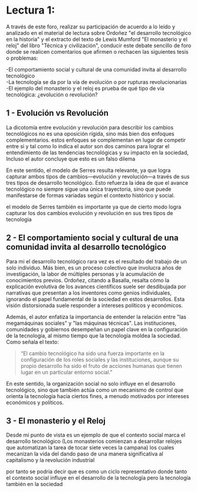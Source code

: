 
# Lectura 1:
A través de este foro, realizar su participación de acuerdo a lo leído y analizado en el material de lectura sobre Ordoñez "el desarrollo tecnológico en la historia" y el extracto del texto de Lewis Mumford "El monasterio y el reloj" del libro "Técnica y civilización", conducir este debate sencillo de foro donde se realicen comentarios que afirmen o rechacen las siguientes tesis o problemas:  
  
-El comportamiento social y cultural de una comunidad invita al desarrollo tecnológico  
-La tecnología se da por la vía de evolución o por rupturas revolucionarias  
-El ejemplo del monasterio y el reloj es prueba de qué tipo de vía tecnológica: ¿evolución o revolución?

## 1 -  Evolución vs Revolución 
La dicotomía entre evolución y revolución para describir los cambios tecnológicos no es una oposición rígida, sino más bien dos enfoques complementarios. estos enfoques se complementan en lugar de competir entre si y tal como lo indica el autor son dos caminos para lograr el entendimiento de las tendencias tecnológicas y su impacto en la sociedad, 
Incluso el autor concluye que esto es un falso dilema

En este sentido, el modelo de Serres resulta relevante, ya que logra capturar ambos tipos de cambios—evolución y revolución—a través de sus tres tipos de desarrollo tecnológico. Esto refuerza la idea de que el avance tecnológico no siempre sigue una única trayectoria, sino que puede manifestarse de formas variadas según el contexto histórico y social.

el modelo de Serres también es importante ya que de cierto modo logra capturar los dos cambios evolución y revolución en sus tres tipos de tecnologia

## 2 - El comportamiento social y cultural de una comunidad invita al desarrollo tecnológico  

Para mi el desarrollo tecnológico rara vez es el resultado del trabajo de un solo individuo. Más bien, es un proceso colectivo que involucra años de investigación, la labor de múltiples personas y la acumulación de conocimientos previos. Ordoñez, citando a Basalla, resalta cómo la explicación evolutiva de los avances científicos suele ser desdibujada por narrativas que presentan a los inventores como genios individuales, ignorando el papel fundamental de la sociedad en estos desarrollos. Esta visión distorsionada suele responder a intereses políticos y económicos.

Además, el autor enfatiza la importancia de entender la relación entre "las megamáquinas sociales" y "las máquinas técnicas". Las instituciones, comunidades y gobiernos desempeñan un papel clave en la configuración de la tecnología, al mismo tiempo que la tecnología moldea la sociedad. Como señala el texto:

> “El cambio tecnológico ha sido una fuerza importante en la configuración de los roles sociales y las instituciones, aunque su propio desarrollo ha sido el fruto de acciones humanas que tienen lugar en un particular entorno social.”

En este sentido, la organización social no solo influye en el desarrollo tecnológico, sino que también actúa como un mecanismo de control que orienta la tecnología hacia ciertos fines, a menudo motivados por intereses económicos y políticos.

## 3 -  El monasterio y el Reloj 
Desde mi punto de vista es un ejemplo de que el contexto social marca el desarrollo tecnológico (Los monasterios comienzan a desarrollar relojes que automatizan la tarea de tocar siete veces la campana) los cuales mecanizan la vida del dando paso de una manera significativa al capitalismo y la revolución industrial

por tanto se podría decir que es como un ciclo representativo donde tanto el contexto social influye en el desarrollo de la tecnología pero la tecnología también en la sociedad